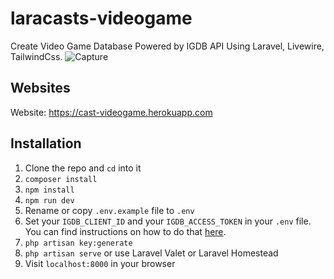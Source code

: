 # laracasts-videogame

Create Video Game Database Powered by IGDB API Using Laravel, Livewire, TailwindCss.
![Capture](https://user-images.githubusercontent.com/90192097/147026948-008e03c7-7484-4ebb-ae80-0ce98fb40475.PNG)

## Websites

Website: https://cast-videogame.herokuapp.com
 
## Installation

1. Clone the repo and `cd` into it
2. `composer install`
3. `npm install`
4. `npm run dev`
5. Rename or copy `.env.example` file to `.env`
6. Set your `IGDB_CLIENT_ID` and your `IGDB_ACCESS_TOKEN` in your `.env` file. You can find instructions on how to do that [here](https://api-docs.igdb.com/#account-creation).
7. `php artisan key:generate`
8. `php artisan serve` or use Laravel Valet or Laravel Homestead
9. Visit `localhost:8000` in your browser
